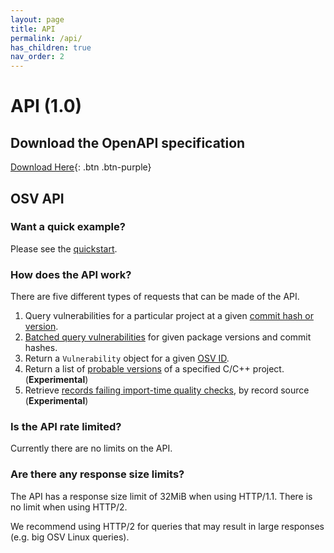 ```yaml
---
layout: page
title: API
permalink: /api/
has_children: true
nav_order: 2
---
```

# API (1.0)

## Download the OpenAPI specification

[Download Here](https://osv.dev/docs/osv_service_v1.swagger.json){: .btn .btn-purple}

## OSV API
  
### Want a quick example?  

Please see the [quickstart](api-quickstart.md).

### How does the API work?

There are five different types of requests that can be made of the API.

1. Query vulnerabilities for a particular project at a given [commit hash or version](post-v1-query.md).
2. [Batched query vulnerabilities](post-v1-querybatch.md) for given package versions and commit hashes.
3. Return a `Vulnerability` object for a given [OSV ID](get-v1-vulns.md). 
4. Return a list of [probable versions](post-v1-determineversion.md) of a specified C/C++ project. (**Experimental**)
5. Retrieve [records failing import-time quality checks](get-v1-importfindings.md), by record source (**Experimental**)

### Is the API rate limited?  

Currently there are no limits on the API.

### Are there any response size limits?

The API has a response size limit of 32MiB when using HTTP/1.1.
There is no limit when using HTTP/2.

We recommend using HTTP/2 for queries that may result in large responses (e.g. big OSV Linux queries).
